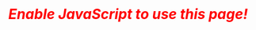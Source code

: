 <body onload='document.getElementById("inputBox").focus();'>
  <div id=inputDiv style='display:none;'>
    <h2>Privacy Notice</h2>
    <p>Azure error messages typically include Subscription IDs and/or other sensitive information.</p>
    <p>To protect your privacy and security, this webpage uses JavaScript to parse the error code within your local web browser. No information you provide is transmitted, recorded, or otherwise tracked by this site.</p>
    <br>
    <h2>Input Error Message</h2>
    <p>Paste your Azure provided error message into the box below, then click submit.</p>
    <textarea id=inputBox rows=10 cols=95 disabled></textarea>
    <p><font style='text-decoration:underline;'>Important:</font> Please enter the full and complete error message in its original JSON format.</p>
    <p>To see a sample error message, <a href='javascript:demo()'>click here</a>.</p>
    <input type=button id=submitButton value='Submit' onclick='parse()' disabled>
    <br>
    <br>
  </div>
  <div id=outputDiv style='display:none;'>
  </div>
  <div id=footer style='display:none;'>
    <h2>Disclaimer</h2>
    <p>The information on this website is for general informational purposes only. The author makes no representation or warranty, express or implied. Use of this site is solely at your own risk.</p>
    <p>This site is not affliated with Microsoft Azure or it's subsidiaries.</p>
  </div>
  <div id=jsWarn>
    <font style='color:red; font-weight:bold; font-style:italic; font-size:2em'>Enable JavaScript to use this page!</font>
    <br><br>
  </div>
</body>



<script>
  //Hide "jsWarn" div tag
  document.getElementById("jsWarn").style.display = 'none';
  
  //Unhide "inputDiv" div tag
  document.getElementById("inputDiv").style.display = 'block';
  document.getElementById("footer").style.display = 'block';

  //Enable field and button
  document.getElementById("inputBox").disabled = false;
  document.getElementById("submitButton").disabled = false;


  //Define header
  var outputHeader = "<h2>Results</h2>";

  //Load sample error message
  function demo(){
    document.getElementById('inputBox').value ="{'code':'MoveCannotProceedWithResourcesNotInSucceededState','target':'Microsoft.Network/networkInterfaces','message':'One of the resources being migrated or its dependency is not in Succeeded state. Please check details for information about each resource/operation.','details':[{'code':'ResourceNotProvisioned','message':'Cannot proceed with operation because resource /subscriptions/SUBID/resourceGroups/RGNAME/providers/Microsoft.Network/publicIPAddresses/RESOURCENAME either directly involved in the move or referenced by one of the resources involved in the move is not in Succeeded state. Resource is in Failed state and the last operation that updated/is updating the resource is LASTOPERATION.'}]}";
  }


  //Display outputDiv window and stop processing script
  function showOutput(text){
    document.getElementById("outputDiv").style.display = 'block';
    document.getElementById('outputDiv').innerHTML = text;
    throw new Error("");
  }


  //Main Fuction - Process/Parse Input
  function parse() {
    //Get input and replace single quotes with double quotes. JS will not recognize the JSON format with single quotes.
    var userInput = document.getElementById("inputBox").value;
    var userInput = userInput.replace(/\'/g, "\"");

    //Confirm JSON format or exit
    try {
      var content = JSON.parse(userInput);
    } catch (e) {
      //If invalid JSON, set output message and stop processing script
      var outputText = outputHeader + "<p><font style='color:red; font-weight:bold;'>Input is not valid JSON!</font></p>";
      showOutput(outputText);
    }

    //Match error code
    switch (content.code) {
      case 'MoveCannotProceedWithResourcesNotInSucceededState':
        var outputText = "<p>Matched on 'MoveCannotProceedWithResourcesNotInSucceededState'</p>";
        break;
      case undefined:
        var outputText = outputHeader + "<p><font style='color:red; font-weight:bold;'>Unable to locate an object named 'code' in the provided JSON.</font></p>";
        showOutput(outputText);
        break;
      default:
        var outputText = outputHeader + "<p><font style='color:red; font-weight:bold;'>The error code ('" + content.code + "') is not recognized.</font><br><br>###Insert Instructions to Report It###</p>";
        showOutput(outputText);
    }


    //Pretty Print
    var prettyStr = JSON.stringify(content, null, 2);
    var prettyHeader = `
       <font style='font-weight:bold; text-decoration:underline;'>Pretty Print</font><br>
       For reference, here is the error you provided but in a readable format.
       <div style='background-color:#F5F5F5'>
         <pre style='white-space:pre-wrap; display:inline-block;'>`;
    var prettyOutput = prettyHeader + prettyStr + "</pre>";


    //Assemble Full Output
    var fullOutput = outputHeader + outputText + prettyOutput;
    showOutput(fullOutput);
  }
</script>
